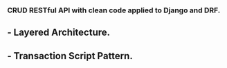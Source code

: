 ### CRUD RESTful API with clean code applied to Django and DRF.
## - Layered Architecture.
## - Transaction Script Pattern.
